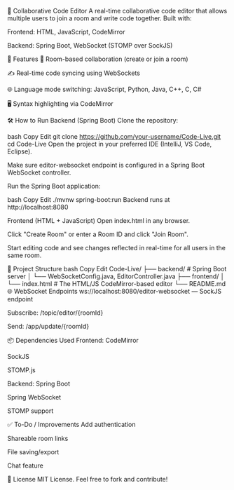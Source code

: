 🚀 Collaborative Code Editor
A real-time collaborative code editor that allows multiple users to join a room and write code together. Built with:

Frontend: HTML, JavaScript, CodeMirror

Backend: Spring Boot, WebSocket (STOMP over SockJS)

🔧 Features
🔗 Room-based collaboration (create or join a room)

✍️ Real-time code syncing using WebSockets

🌐 Language mode switching: JavaScript, Python, Java, C++, C, C#

🖥️ Syntax highlighting via CodeMirror


🛠️ How to Run
Backend (Spring Boot)
Clone the repository:

bash
Copy
Edit
git clone https://github.com/your-username/Code-Live.git
cd Code-Live
Open the project in your preferred IDE (IntelliJ, VS Code, Eclipse).

Make sure editor-websocket endpoint is configured in a Spring Boot WebSocket controller.

Run the Spring Boot application:

bash
Copy
Edit
./mvnw spring-boot:run
Backend runs at http://localhost:8080

Frontend (HTML + JavaScript)
Open index.html in any browser.

Click "Create Room" or enter a Room ID and click "Join Room".

Start editing code and see changes reflected in real-time for all users in the same room.

📂 Project Structure
bash
Copy
Edit
Code-Live/
├── backend/           # Spring Boot server
│   └── WebSocketConfig.java, EditorController.java
├── frontend/
│   └── index.html     # The HTML/JS CodeMirror-based editor
└── README.md
🌐 WebSocket Endpoints
ws://localhost:8080/editor-websocket — SockJS endpoint

Subscribe: /topic/editor/{roomId}

Send: /app/update/{roomId}

📦 Dependencies Used
Frontend:
CodeMirror

SockJS

STOMP.js

Backend:
Spring Boot

Spring WebSocket

STOMP support

✅ To-Do / Improvements
 Add authentication

 Shareable room links

 File saving/export

 Chat feature

📃 License
MIT License. Feel free to fork and contribute!

